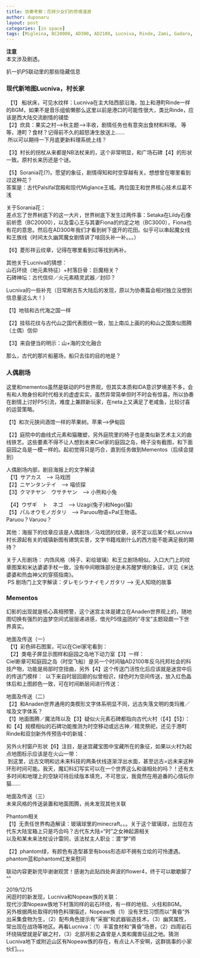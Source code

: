 ```yaml
---
title: 协奏考察：花样少女们的奇境漫游
author: duponaru
layout: post
categories: [in space]
tags: [Migleina, BC20000, AD300, AD2100, Lucniva, Rinde, Zami, Gadaro, architecture, flower, food, Miglance, Palsifal, theater, apple, alphabets, rabbit, cat, Phantom, Ciel, Corridors-of-Time, Ratle, Elemental, nopeaw]
---
```


**注意**  
本文涉及剧透。  


扒一扒P5联动里的那些隐藏信息  
<span class="image centered"><img src="{{ '/assets/post_img/2019-12-13/banner.png' | relative_url }}" alt="" /></span>
  
### 现代新地图Lucniva，村长家  
<span class="image centered"><img src="{{ '/assets/post_img/2019-12-13/lucniva.png' | relative_url }}" alt="" /></span>
【1】 船状床，可见水纹样：Lucniva在主大陆西部沿海，加上和港町Rinde一样的BGM，如果不是音乐组偷懒那么这里以前是港口的可能性很大，类比Rinde，应该是西大陆交流剧情的铺垫   
【2】炊具：果实之村-->秋主题-->丰收，剧情任务也有意突出食材和料理。
等等，港町？食材？记得前不久的超怒涛生放送上……  
<span class="image centered"><img src="{{ '/assets/post_img/2019-12-13/rinde.png' | relative_url }}" alt="" /></span>
所以可以期待一下月底更新料理系统上线？  

【3】村长的拐杖从来都是NB法杖来的，这个非常明显，和广场石碑【4】的形状一致。原村长来历还是个谜。  
<span class="image centered"><img src="{{ '/assets/post_img/2019-12-13/lucniva2.png' | relative_url }}" alt="" /></span>

【5】Sorania花(?)。愿望的象征，剧情得知和时空穿越有关。想想曾在哪里看到过这种花？  
答案是：古代Palsifal宫殿和现代Miglance王城。两位国王和世界核心技术瓜葛不浅  
<span class="image centered"><img src="{{ '/assets/post_img/2019-12-13/flower.png' | relative_url }}" alt="" /></span>

关于Sorania花：  
差点忘了世界树底下的这一大片，世界树底下发生过两件事：Setaka在Lildy石像前祈愿（BC20000），以及雷心王与其妻Fiona的约定之地（BC3000），Fiona也有花的意思。然后在AD300年我们才看到树下盛开的花田。似乎可以串起魔女线和王族线（时间太久幽冥魔女剧情讲了啥回头补一补。。。）  
<span class="image centered"><img src="{{ '/assets/post_img/2019-12-13/flower2.jpg' | relative_url }}" alt="" /></span>


【6】菱形祥云纹章，记得在哪里看到过等找到再补。  


其他关于Lucniva的猜想：  
山石环绕（地元素特征）+村落巨骨：巨魔相关？  
石碑神坛：古代信仰／火元素精灵武器／封印？  

Lucniva的一些补充（日常刷古东大陆后的发现，原以为协奏篇会相对独立没想到信息量这么大！）  
<span class="image centered"><img src="{{ '/assets/post_img/2019-12-13/lucniva3.png' | relative_url }}" alt="" /></span>

【1】地毯和古代海之国一样  
<span class="image centered"><img src="{{ '/assets/post_img/2019-12-13/zami.png' | relative_url }}" alt="" /></span>

【2】挂毯花纹与古代山之国代表图纹一致，加上南瓜上画的的和山之国类似图腾（土偶）信仰  
<span class="image centered"><img src="{{ '/assets/post_img/2019-12-13/gadaro.png' | relative_url }}" alt="" /></span>

【3】来自便当的明示：山+海的文化融合  


那么，古代的那片船墓场，船只去往的目的地是？  

### 人偶剧场
这里和mementos虽然是联动的P5世界观，但其实本质和IDA意识梦境差不多，会有和人物身份和时代相关的虚虚实实，虽然异常简单但时不时会有惊喜。所以协奏在剧情上讨好P5引流，难度上兼顾新玩家，在neta上又满足了老咸鱼，比较讨喜的运营策略。  
<span class="image centered"><img src="{{ '/assets/post_img/2019-12-13/theater.png' | relative_url }}" alt="" /></span>

【1】和次元狭间酒馆一样的苹果树。苹果-->伊甸园  
<span class="image centered"><img src="{{ '/assets/post_img/2019-12-13/apple.jpg' | relative_url }}" alt="" /></span>

【2】庭院中的曲线式元素和猫雕塑，另外庭院里的椅子也是类似新艺术主义的曲线铁艺。这些要素不得不让人想到未来Ciel家的庭园之岛，椅子没有截图，和下面庭园之岛是一模一样的。起初觉得只是巧合，直到任务做到Mementos（后续会提到）  
<span class="image centered"><img src="{{ '/assets/post_img/2019-12-13/cielhome.jpg' | relative_url }}" alt="" /></span>

人偶剧场内部，剧目海报上的文字解读  
<span class="image centered"><img src="{{ '/assets/post_img/2019-12-13/posters.png' | relative_url }}" alt="" /></span>
【1】サアカス　--> 马戏团   
【2】ニヤンタンテイ　--> 喵侦探    
【3】クマチヤン　ウサチヤン　--> 小熊和小兔    

<span class="image centered"><img src="{{ '/assets/post_img/2019-12-13/posters2.png' | relative_url }}" alt="" /></span>
【4】ウザギ　ト　ネゴ　--> Uzagi(兔子)和Nego(猫)  
【5】パルオウモノガタリ　--> Paruou物语=Pal王物语。  
Paruou？Varuou？
<span class="image centered"><img src="{{ '/assets/post_img/2019-12-13/varuou.jpg' | relative_url }}" alt="" /></span>

其他：海报下的纹章应该是人偶剧场／马戏团的纹章，说不定以后某个和Lucniva村长源起有关的城镇新图有建筑实景，文字书籍戏剧什么的西方能不能满足我的期待？  

关于人形剧场：
内饰风格（椅子、彩绘玻璃）和王立剧场相似。入口大门上的纹章图案和米达婆婆手杖一致，没有中间眼珠部分是未苏醒梦境的象征，详见《米达婆婆和热血神父的穿搭指南》。  
<span class="image centered"><img src="{{ '/assets/post_img/2019-12-13/eye.png' | relative_url }}" alt="" /></span>
PS 剧场门上文字解读：ダレモシラナイモノガタリ --> 无人知晓的故事  

### Mementos  
幻影的出现就是核心真相预警，这个迷宫主体是建立在Anaden世界观上的，随地图切换有强烈的盗梦空间式层层递进感，借光P5怪盗团的“寻宝”主题窥觑一下世界真实。

地面及传送（一）   
<span class="image centered"><img src="{{ '/assets/post_img/2019-12-13/mementos.png' | relative_url }}" alt="" /></span>
【1】彩色碎石图案，可以在Ciel家宅看到：  
<span class="image centered"><img src="{{ '/assets/post_img/2019-12-13/cielhome2.jpg' | relative_url }}" alt="" /></span>
【2】类电子屏显示图样和庭园之岛地下动力室【3】一样：  
<span class="image centered"><img src="{{ '/assets/post_img/2019-12-13/cielhome3.png' | relative_url }}" alt="" /></span>  
Ciel断章可知庭园之岛（时空飞船）是另一个时间轴AD2100年反乌托邦社会的科技产物，功能是局部时空扭曲，另外【4】这个传送门活性化后应该就是迷宫中后的传送门模样：
<span class="image centered"><img src="{{ '/assets/post_img/2019-12-13/mementos2.png' | relative_url }}" alt="" /></span>
以下来自时层回廊的似曾相识，绿色时为空间传送，放入红色晶体后和上图颜色一致，可在时间断层间进行传送：   
<span class="image centered"><img src="{{ '/assets/post_img/2019-12-13/corridor.png' | relative_url }}" alt="" /></span>


地面及传送（二）  
<span class="image centered"><img src="{{ '/assets/post_img/2019-12-13/mementos3.png' | relative_url }}" alt="" /></span>  
【2】和Anaden世界通用的类楔形文字体系明显不同，远古失落文明的类玛雅／埃及文字体系？  
【1】地面图腾／魔法阵以及【3】疑似火元素石碑都指向古代火村（【4】【5】）：  
<span class="image centered"><img src="{{ '/assets/post_img/2019-12-13/ratle.png' | relative_url }}" alt="" /></span>  
和【4】规模相似的石碑功能推测为时空移动或远古神／精灵祭祀，还见于港町Rinde和双剑新外传预告中的新城：  
<span class="image centered"><img src="{{ '/assets/post_img/2019-12-13/rinde2.png' | relative_url }}" alt="" /></span>  
<span class="image centered"><img src="{{ '/assets/post_img/2019-12-13/rinde3.png' | relative_url }}" alt="" /></span>   

另外火村窗户形状【6】注目，是迷宫藏宝图中宝藏所在的象征，如果以火村为起点地图标示应该是在火山一带：  
<span class="image centered"><img src="{{ '/assets/post_img/2019-12-13/treasure.png' | relative_url }}" alt="" /></span> 
到这里，远古文明和远未来科技的两条伏线逐渐浮出水面，甚至远古=远未来这种环形时间可能。我天，魔幻科幻写实可以在一个世界这么和谐相处的吗？！还有太多时间和地理上的空缺可待后续版本填充，不可思议，我竟然在用追番的心情玩你猫……   

地面及传送（三）   
未来风格的传送装置和地面图腾，尚未发现其他关联   
<span class="image centered"><img src="{{ '/assets/post_img/2019-12-13/mementos4.png' | relative_url }}" alt="" /></span>    


Phantom相关  
<span class="image centered"><img src="{{ '/assets/post_img/2019-12-13/phantom.png' | relative_url }}" alt="" /></span>    
【1】无责任世界构造解读：玻璃球里的minecraft。。。关于这个玻璃球，出现在古代东大陆宝箱上只是巧合吗？古代东大陆=“时”之女神起源相关  
<span class="image centered"><img src="{{ '/assets/post_img/2019-12-13/chest.png' | relative_url }}" alt="" /></span>    
以及和某未来法杖设计雷同，该法杖主人职业：潜“梦”师  
<span class="image centered"><img src="{{ '/assets/post_img/2019-12-13/staff.png' | relative_url }}" alt="" /></span>  

【2】phantom绿，有颜色有造型甚至有boss形态却不拥有立绘的可怜遭遇。phantom蓝和phantom红发来慰问  
<span class="image centered"><img src="{{ '/assets/post_img/2019-12-13/phantom2.png' | relative_url }}" alt="" /></span>  


联动内容更新完毕谢谢观赏！感谢为此贴四处奔波的flower4，终于可以歇歇脚了^^   
<span class="image centered"><img src="{{ '/assets/post_img/2019-12-13/f4.jpg' | relative_url }}" alt="" /></span>   


2019/12/15  
闲逛时的新发现，Lucniva和Nopeaw族的关联：  
现代沙漠Nopeaw族地下村落同样的岩石环绕，有一样的地毯、火柱和BGM。  
<span class="image centered"><img src="{{ '/assets/post_img/2019-12-13/nopeaw.jpg' | relative_url }}" alt="" /></span>   
<span class="image centered"><img src="{{ '/assets/post_img/2019-12-13/nopeaw2.png' | relative_url }}" alt="" /></span>   
另外根据两处取得的特色料理描述，Nopeaw族（1）没有烹饪习惯而以“黄昏”外出采集食物为生，（2）配布角色提示有“采掘”和武器锻造技术，（3）幽冥属性，常出现在战场等地区。再看Lucniva：（1）丰富食材和“黄昏”场景，（2）四周岩石环绕隔壁就是矿碳之村，（3）北部月影之森曾是人类和魔兽征战之地。猜测Lucniva地下或附近山区有Nopeaw族的存在，有点让人不安啊，这群挑事的小家伙们。。。  
